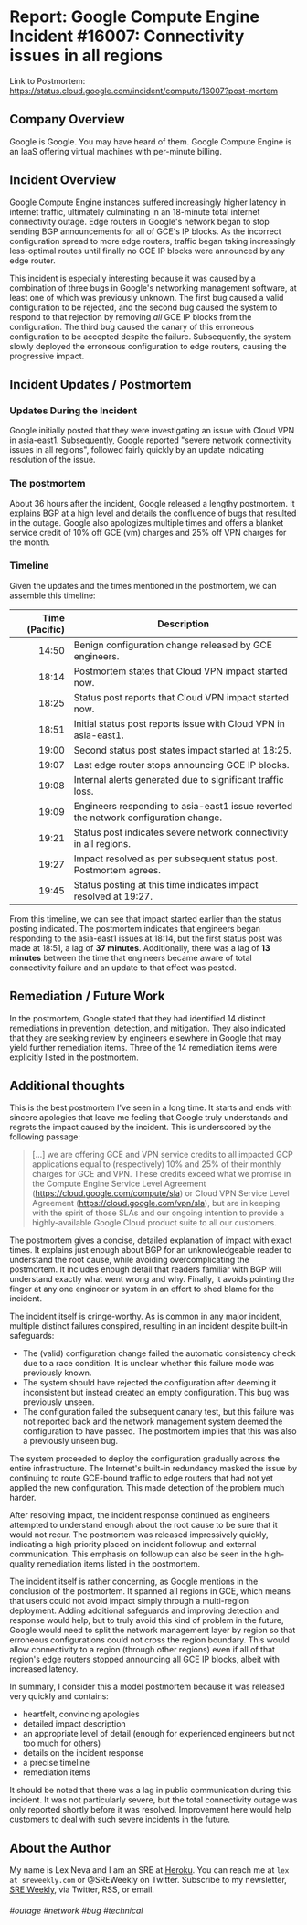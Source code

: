 # Report: Google Compute Engine Incident #16007: Connectivity issues in all regions
Link to Postmortem: https://status.cloud.google.com/incident/compute/16007?post-mortem

## Company Overview
Google is Google.  You may have heard of them.  Google Compute Engine is an IaaS offering virtual machines with per-minute billing.

## Incident Overview
Google Compute Engine instances suffered increasingly higher latency in internet traffic, ultimately culminating in an 18-minute total internet connectivity outage.  Edge routers in Google's network began to stop sending BGP announcements for all of GCE's IP blocks.  As the incorrect configuration spread to more edge routers, traffic began taking increasingly less-optimal routes until finally no GCE IP blocks were announced by any edge router.

This incident is especially interesting because it was caused by a combination of three bugs in Google's networking management software, at least one of which was previously unknown.  The first bug caused a valid configuration to be rejected, and the second bug caused the system to respond to that rejection by removing *all* GCE IP blocks from the configuration.  The third bug caused the canary of this erroneous configuration to be accepted despite the failure.  Subsequently, the system slowly deployed the erroneous configuration to edge routers, causing the progressive impact.

## Incident Updates / Postmortem

### Updates During the Incident
Google initially posted that they were investigating an issue with Cloud VPN in asia-east1.  Subsequently, Google reported "severe network connectivity issues in all regions", followed fairly quickly by an update indicating resolution of the issue.

### The postmortem
About 36 hours after the incident, Google released a lengthy postmortem.  It explains BGP at a high level and details the confluence of bugs that resulted in the outage.  Google also apologizes multiple times and offers a blanket service credit of 10% off GCE (vm) charges and 25% off VPN charges for the month.  

### Timeline

Given the updates and the times mentioned in the postmortem, we can assemble this timeline:

Time (Pacific) | Description
--------------:|------------
14:50          | Benign configuration change released by GCE engineers.
18:14          | Postmortem states that Cloud VPN impact started now.
18:25          | Status post reports that Cloud VPN impact started now.
18:51          | Initial status post reports issue with Cloud VPN in asia-east1.
19:00          | Second status post states impact started at 18:25.
19:07          | Last edge router stops announcing GCE IP blocks.
19:08          | Internal alerts generated due to significant traffic loss.
19:09          | Engineers responding to asia-east1 issue reverted the network configuration change.
19:21          | Status post indicates severe network connectivity in all regions.
19:27          | Impact resolved as per subsequent status post.  Postmortem agrees.
19:45          | Status posting at this time indicates impact resolved at 19:27.

From this timeline, we can see that impact started earlier than the status posting indicated.  The postmortem indicates that engineers began responding to the asia-east1 issues at 18:14, but the first status post was made at 18:51, a lag of **37 minutes**.  Additionally, there was a lag of **13 minutes** between the time that engineers became aware of total connectivity failure and an update to that effect was posted.

## Remediation / Future Work

In the postmortem, Google stated that they had identified 14 distinct remediations in prevention, detection, and mitigation.  They also indicated that they are seeking review by engineers elsewhere in Google that may yield further remediation items.  Three of the 14 remediation items were explicitly listed in the postmortem.

## Additional thoughts

This is the best postmortem I've seen in a long time.  It starts and ends with sincere apologies that leave me feeling that Google truly understands and regrets the impact caused by the incident.  This is underscored by the following passage:

> [...] we are offering GCE and VPN service credits to all impacted GCP applications equal to (respectively) 10% and 25% of their monthly charges for GCE and VPN. These credits exceed what we promise in the Compute Engine Service Level Agreement (https://cloud.google.com/compute/sla) or Cloud VPN Service Level Agreement (https://cloud.google.com/vpn/sla), but are in keeping with the spirit of those SLAs and our ongoing intention to provide a highly-available Google Cloud product suite to all our customers.

The postmortem gives a concise, detailed explanation of impact with exact times.  It explains just enough about BGP for an unknowledgeable reader to understand the root cause, while avoiding overcomplicating the postmortem.  It includes enough detail that readers familiar with BGP will understand exactly what went wrong and why.  Finally, it avoids pointing the finger at any one engineer or system in an effort to shed blame for the incident.

The incident itself is cringe-worthy.  As is common in any major incident, multiple distinct failures conspired, resulting in an incident despite built-in safeguards:

* The (valid) configuration change failed the automatic consistency check due to a race condition.  It is unclear whether this failure mode was previously known.
* The system should have rejected the configuration after deeming it inconsistent but instead created an empty configuration.  This bug was previously unseen.
* The configuration failed the subsequent canary test, but this failure was not reported back and the network management system deemed the configuration to have passed.  The postmortem implies that this was also a previously unseen bug.

The system proceeded to deploy the configuration gradually across the entire infrastructure.  The Internet's built-in redundancy masked the issue by continuing to route GCE-bound traffic to edge routers that had not yet applied the new configuration.  This made detection of the problem much harder.

After resolving impact, the incident response continued as engineers attempted to understand enough about the root cause to be sure that it would not recur.  The postmortem was released impressively quickly, indicating a high priority placed on incident followup and external communication.  This emphasis on followup can also be seen in the high-quality remediation items listed in the postmortem.

The incident itself is rather concerning, as Google mentions in the conclusion of the postmortem.  It spanned all regions in GCE, which means that users could not avoid impact simply through a multi-region deployment.  Adding additional safeguards and improving detection and response would help, but to truly avoid this kind of problem in the future, Google would need to split the network management layer by region so that erroneous configurations could not cross the region boundary.  This would allow connectivity to a region (through other regions) even if all of that region's edge routers stopped announcing all GCE IP blocks, albeit with increased latency.

In summary, I consider this a model postmortem because it was released very quickly and contains:

* heartfelt, convincing apologies
* detailed impact description
* an appropriate level of detail (enough for experienced engineers but not too much for others)
* details on the incident response
* a precise timeline
* remediation items

It should be noted that there was a lag in public communication during this incident.  It was not particularly severe, but the total connectivity outage was only reported shortly before it was resolved.  Improvement here would help customers to deal with such severe incidents in the future.

## About the Author

My name is Lex Neva and I am an SRE at [Heroku](https://heroku.com). You can reach me at `lex at sreweekly.com` or @SREWeekly on Twitter.  Subscribe to my newsletter, [SRE Weekly](http://sreweekly.com), via Twitter, RSS, or email.


###### \#outage #network #bug #technical
